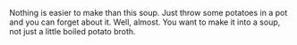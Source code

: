 Nothing is easier to make than this soup. Just throw some potatoes in a pot and you can forget about it. Well, almost. You want to make it into a soup, not just a little boiled potato broth.